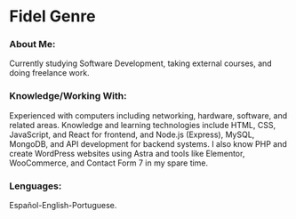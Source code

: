 <html>		

 <tittle> 
 <h1>
	 Fidel Genre
 </h1> 
 </tittle> 

<h3>
About Me:
</h3>

<body>
	
<p>
Currently studying Software Development, taking external courses, and doing freelance work.
</p>

<h3>
Knowledge/Working With:
</h3>

<P>	
Experienced with computers including networking, hardware, software, and related areas. Knowledge and learning technologies include HTML, CSS, JavaScript, and React for frontend, and Node.js (Express), MySQL, MongoDB, and API development for backend systems. I also know PHP and create WordPress websites using Astra and tools like Elementor, WooCommerce, and Contact Form 7 in my spare time.
</P>

<h3>
Lenguages:
</h3>

<P>
Español-English-Portuguese.
</p>

</body>
</html>
